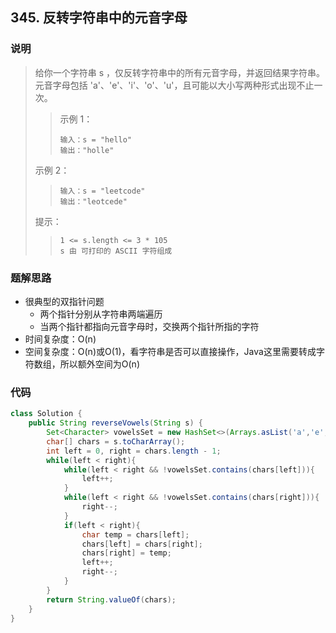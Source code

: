 ## 345. 反转字符串中的元音字母

### 说明

> 给你一个字符串 s ，仅反转字符串中的所有元音字母，并返回结果字符串。
> 元音字母包括 'a'、'e'、'i'、'o'、'u'，且可能以大小写两种形式出现不止一次。
> > 示例 1：
> > ```
> > 输入：s = "hello"
> > 输出："holle"
> > ```
> 示例 2：
> > ```
> > 输入：s = "leetcode"
> > 输出："leotcede"
> > ```
> 提示：
> > ```
> > 1 <= s.length <= 3 * 105
> > s 由 可打印的 ASCII 字符组成
> > ```

### 题解思路

- 很典型的双指针问题
  - 两个指针分别从字符串两端遍历
  - 当两个指针都指向元音字母时，交换两个指针所指的字符
- 时间复杂度：O(n)
- 空间复杂度：O(n)或O(1)，看字符串是否可以直接操作，Java这里需要转成字符数组，所以额外空间为O(n)

### 代码

```java
class Solution {
    public String reverseVowels(String s) {
        Set<Character> vowelsSet = new HashSet<>(Arrays.asList('a','e','i','o','u','A','E','I','O','U'));
        char[] chars = s.toCharArray();
        int left = 0, right = chars.length - 1;
        while(left < right){
            while(left < right && !vowelsSet.contains(chars[left])){
                left++;
            }
            while(left < right && !vowelsSet.contains(chars[right])){
                right--;
            }
            if(left < right){
                char temp = chars[left];
                chars[left] = chars[right];
                chars[right] = temp;
                left++;
                right--;
            }
        }
        return String.valueOf(chars);
    }
}
```


